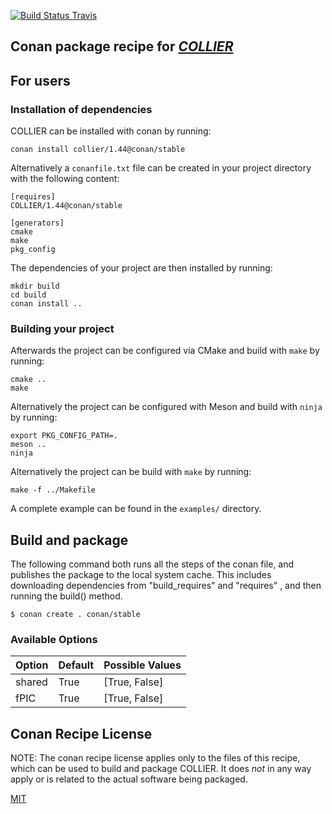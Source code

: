[![Build Status Travis](https://travis-ci.org/conan-hep/conan-collier.svg)](https://travis-ci.org/conan-hep/conan-collier)

## Conan package recipe for [*COLLIER*](https://collier.hepforge.org/)


## For users

### Installation of dependencies

COLLIER can be installed with conan by running:

    conan install collier/1.44@conan/stable

Alternatively a `conanfile.txt` file can be created in your project
directory with the following content:

    [requires]
    COLLIER/1.44@conan/stable

    [generators]
    cmake
    make
    pkg_config

The dependencies of your project are then installed by running:

    mkdir build
    cd build
    conan install ..

### Building your project

Afterwards the project can be configured via CMake and build with
`make` by running:

    cmake ..
    make

Alternatively the project can be configured with Meson and build with
`ninja` by running:

    export PKG_CONFIG_PATH=.
    meson ..
    ninja

Alternatively the project can be build with `make` by running:

    make -f ../Makefile

A complete example can be found in the `examples/` directory.


## Build and package

The following command both runs all the steps of the conan file, and
publishes the package to the local system cache.  This includes
downloading dependencies from "build_requires" and "requires" , and
then running the build() method.

    $ conan create . conan/stable


### Available Options

| Option        | Default          | Possible Values                          |
| ------------- |------------------|------------------------------------------|
| shared        | True             |  [True, False]                           |
| fPIC          | True             |  [True, False]                           |


## Conan Recipe License

NOTE: The conan recipe license applies only to the files of this
recipe, which can be used to build and package COLLIER.  It does *not* in
any way apply or is related to the actual software being packaged.

[MIT](LICENSE)
